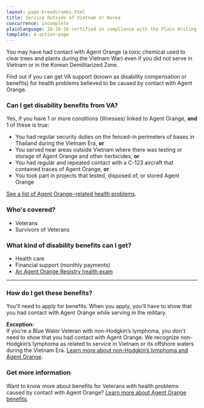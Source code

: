 ```yaml
---
layout: page-breadcrumbs.html
title: Service Outside of Vietnam or Korea
concurrence: incomplete
plainlanguage: 10-26-16 certified in compliance with the Plain Writing Act
template: 4-action-page
---
```


You may have had contact with Agent Orange (a toxic chemical used to clear trees and plants during the Vietnam War) even if you did not serve in Vietnam or in the Korean Demilitarized Zone.

Find out if you can get VA support (known as disability compensation or benefits) for health problems believed to be caused by contact with Agent Orange.

<div class="call-out" markdown="1">

### Can I get disability benefits from VA?

Yes, if you have 1 or more conditions (illnesses) linked to Agent Orange, **and** 1 of these is true:

  - You had regular security duties on the fenced-in perimeters of bases in Thailand during the Vietnam Era, **or**
  - You served near areas outside Vietnam where there was testing or storage of Agent Orange and other herbicides, **or**
  - You had regular and repeated contact with a C-123 aircraft that contained traces of Agent Orange, **or**
  - You took part in projects that tested, disposed of, or stored Agent Orange
  
[See a list of Agent Orange‒related health problems](https://www.vets.gov/disability-benefits/conditions/exposure-to-hazardous-materials/agent-orange/diseases/).


### Who's covered?

- Veterans
- Survivors of Veterans
</div>

### What kind of disability benefits can I get?

- Health care
- Financial support (monthly payments)
- [An Agent Orange Registry health exam](/disability-benefits/conditions/exposure-to-hazardous-materials/agent-orange/registry-health-exam/)

-----

### How do I get these benefits?

You'll need to apply for benefits. When you apply, you'll have to show that you had contact with Agent Orange while serving in the military.

**Exception:**<br>
If you’re a Blue Water Veteran with non-Hodgkin’s lymphoma, you don't need to show that you had contact with Agent Orange. We recognize non-Hodgkin’s lymphoma as related to service in Vietnam or its offshore waters during the Vietnam Era. [Learn more about non-Hodgkin’s lymphoma and Agent Orange]( https://www.vets.gov/disability-benefits/conditions/exposure-to-hazardous-materials/agent-orange/non-hodgkins/).

### Get more information

Want to know more about benefits for Veterans with health problems caused by contact with Agent Orange? [Learn more about Agent Orange benefits](http://www.publichealth.va.gov/exposures/agentorange/benefits/index.asp).
